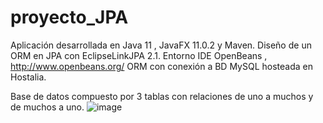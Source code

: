 # proyecto_JPA

Aplicación desarrollada en Java 11 , JavaFX 11.0.2 y Maven.
Diseño de un ORM en JPA con EclipseLinkJPA 2.1.
Entorno IDE OpenBeans , http://www.openbeans.org/
ORM con conexión a BD MySQL hosteada en Hostalia.

Base de datos compuesto por 3 tablas con relaciones de uno a muchos y de muchos a uno.
![image](https://user-images.githubusercontent.com/57302177/119736595-db063400-be75-11eb-8660-99ea45b046b5.png)
